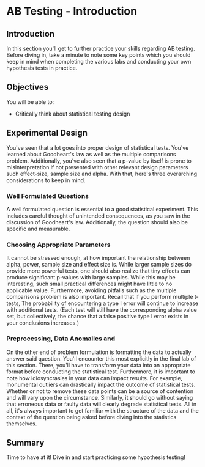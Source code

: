 
# AB Testing - Introduction

## Introduction

In this section you'll get to further practice your skills regarding AB testing. Before diving in, take a minute to note some key points which you should keep in mind when completing the various labs and conducting your own hypothesis tests in practice.

## Objectives

You will be able to:

* Critically think about statistical testing design

## Experimental Design

You've seen that a lot goes into proper design of statistical tests. You've learned about Goodheart's law as well as the multiple comparisons problem. Additionally, you've also seen that a p-value by itself is prone to misinterpretation if not presented with other relevant design parameters such effect-size, sample size and alpha. With that, here's three overarching considerations to keep in mind.

### Well Formulated Questions

A well formulated question is essential to a good statistical experiment. This includes careful thought of unintended consequences, as you saw in the discussion of Goodheart's law. Additionally, the question should also be specific and measurable.

### Choosing Appropriate Parameters

It cannot be stressed enough, at how important the relationship between alpha, power, sample size and effect size is. While larger sample sizes do provide more powerful tests, one should also realize that tiny effects can produce significant p-values with large samples. While this may be interesting, such small practical differences might have little to no applicable value. Furthermore, avoiding pitfalls such as the multiple comparisons problem is also important. Recall that if you perform multiple t-tests, The probability of encountering a type I error will continue to increase with additional tests. (Each test will still have the corresponding alpha value set, but collectively, the chance that a false positive type I error exists in your conclusions increases.)

### Preprocessing, Data Anomalies and 

On the other end of problem formulation is formatting the data to actually answer said question. You'll encounter this most explicitly in the final lab of this section. There, you'll have to transform your data into an appropriate format before conducting the statistical test. Furthermore, it is important to note how idiosyncrasies in your data can impact results. For example, monumental outliers can drastically impact the outcome of statistical tests. Whether or not to remove these data points can be a source of contention and will vary upon the circumstance. Similarly, it should go without saying that erroneous data or faulty data will clearly degrade statistical tests. All in all, it's always important to get familiar with the structure of the data and the context of the question being asked before diving into the statistics themselves.

## Summary 

Time to have at it! Dive in and start practicing some hypothesis testing!
